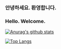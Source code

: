 ### 안녕하세요. 환영합니다.
### Hello. Welcome.

[![Anurag's github stats](https://github-readme-stats.vercel.app/api?username=parkbyungnam)](https://github.com/anuraghazra/github-readme-stats)

[![Top Langs](https://github-readme-stats.vercel.app/api/top-langs/?username=parkbyungnam&layout=compact)](https://github.com/anuraghazra/github-readme-stats)

